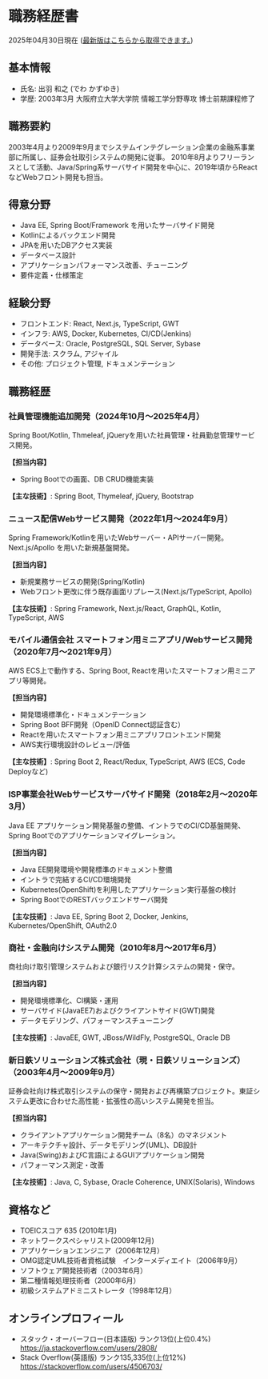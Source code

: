 # 職務経歴書

2025年04月30日現在
([最新版はこちらから取得できます。](https://github.com/yukihane/resume/blob/main/README.md))

## 基本情報

- 氏名: 出羽 和之 (でわ かずゆき)
- 学歴: 2003年3月 大阪府立大学大学院 情報工学分野専攻 博士前期課程修了

## 職務要約

2003年4月より2009年9月までシステムインテグレーション企業の金融系事業部に所属し、証券会社取引システムの開発に従事。
2010年8月よりフリーランスとして活動、Java/Spring系サーバサイド開発を中心に、2019年頃からReactなどWebフロント開発も担当。

## 得意分野

- Java EE, Spring Boot/Framework を用いたサーバサイド開発
- Kotlinによるバックエンド開発
- JPAを用いたDBアクセス実装
- データベース設計
- アプリケーションパフォーマンス改善、チューニング
- 要件定義・仕様策定

## 経験分野

- フロントエンド: React, Next.js, TypeScript, GWT
- インフラ: AWS, Docker, Kubernetes, CI/CD(Jenkins)
- データベース: Oracle, PostgreSQL, SQL Server, Sybase
- 開発手法: スクラム, アジャイル
- その他: プロジェクト管理, ドキュメンテーション

## 職務経歴

### 社員管理機能追加開発（2024年10月～2025年4月）

Spring Boot/Kotlin, Thmeleaf, jQueryを用いた社員管理・社員勤怠管理サービス開発。

**【担当内容】**

- Spring Bootでの画面、DB CRUD機能実装

**【主な技術】**: Spring Boot, Thymeleaf, jQuery, Bootstrap

### ニュース配信Webサービス開発（2022年1月～2024年9月）

Spring Framework/Kotlinを用いたWebサーバー・APIサーバー開発。Next.js/Apollo を用いた新規基盤開発。

**【担当内容】**

- 新規業務サービスの開発(Spring/Kotlin)
- Webフロント更改に伴う既存画面リプレース(Next.js/TypeScript, Apollo)

**【主な技術】**: Spring Framework, Next.js/React, GraphQL, Kotlin, TypeScript, AWS

### モバイル通信会社 スマートフォン用ミニアプリ/Webサービス開発（2020年7月～2021年9月）

AWS ECS上で動作する、Spring Boot, Reactを用いたスマートフォン用ミニアプリ等開発。

**【担当内容】**

- 開発環境標準化・ドキュメンテーション
- Spring Boot BFF開発（OpenID Connect認証含む）
- Reactを用いたスマートフォン用ミニアプリフロントエンド開発
- AWS実行環境設計のレビュー/評価

**【主な技術】**: Spring Boot 2, React/Redux, TypeScript, AWS (ECS, Code Deployなど)

### ISP事業会社Webサービスサーバサイド開発（2018年2月～2020年3月）

Java EE アプリケーション開発基盤の整備、イントラでのCI/CD基盤開発、Spring Bootでのアプリケーションマイグレーション。

**【担当内容】**

- Java EE開発環境や開発標準のドキュメント整備
- イントラで完結するCI/CD環境開発
- Kubernetes(OpenShift)を利用したアプリケーション実行基盤の検討
- Spring BootでのRESTバックエンドサーバ開発

**【主な技術】**: Java EE, Spring Boot 2, Docker, Jenkins, Kubernetes/OpenShift, OAuth2.0

### 商社・金融向けシステム開発（2010年8月～2017年6月）

商社向け取引管理システムおよび銀行リスク計算システムの開発・保守。

**【担当内容】**

- 開発環境標準化、CI構築・運用
- サーバサイド(JavaEE7)およびクライアントサイド(GWT)開発
- データモデリング、パフォーマンスチューニング

**【主な技術】**: JavaEE, GWT, JBoss/WildFly, PostgreSQL, Oracle DB

### 新日鉄ソリューションズ株式会社（現・日鉄ソリューションズ）（2003年4月～2009年9月）

証券会社向け株式取引システムの保守・開発および再構築プロジェクト。東証システム更改に合わせた高性能・拡張性の高いシステム開発を担当。

**【担当内容】**

- クライアントアプリケーション開発チーム（8名）のマネジメント
- アーキテクチャ設計、データモデリング(UML)、DB設計
- Java(Swing)およびC言語によるGUIアプリケーション開発
- パフォーマンス測定・改善

**【主な技術】**: Java, C, Sybase, Oracle Coherence, UNIX(Solaris), Windows

## 資格など

- TOEICスコア 635 (2010年1月)
- ネットワークスペシャリスト(2009年12月)
- アプリケーションエンジニア（2006年12月）
- OMG認定UML技術者資格試験　インターメディエイト（2006年9月）
- ソフトウェア開発技術者（2003年6月）
- 第二種情報処理技術者（2000年6月）
- 初級システムアドミニストレータ（1998年12月）

## オンラインプロフィール

- スタック・オーバーフロー(日本語版) ランク13位(上位0.4%) https://ja.stackoverflow.com/users/2808/
- Stack Overflow(英語版) ランク135,335位(上位12%) https://stackoverflow.com/users/4506703/
